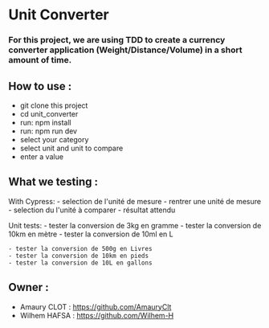 # Unit Converter

### For this project, we are using TDD to create a currency converter application (Weight/Distance/Volume) in a short amount of time.

## How to use :

- git clone this project
- cd unit_converter
- run: npm install
- run: npm run dev
- select your category
- select unit and unit to compare
- enter a value

## What we testing :

With Cypress: - selection de l'unité de mesure - rentrer une unité de mesure - selection du l'unité à comparer - résultat attendu

Unit tests: - tester la conversion de 3kg en gramme - tester la conversion de 10km en mètre - tester la conversion de 10ml en L

    - tester la conversion de 500g en Livres
    - tester la conversion de 10km en pieds
    - tester la conversion de 10L en gallons

## Owner :

- Amaury CLOT : https://github.com/AmauryClt
- Wilhem HAFSA : https://github.com/Wilhem-H
